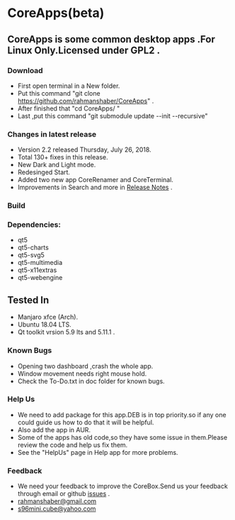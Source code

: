 # CoreApps(beta)

## CoreApps is some common desktop apps .For Linux Only.Licensed under GPL2 .


### Download
* First open terminal in a New folder.
* Put this command "git clone https://github.com/rahmanshaber/CoreApps" .
* After finished that "cd CoreApps/ "
* Last ,put this command "git submodule update --init --recursive"

### Changes in latest release
* Version 2.2 released Thursday, July 26, 2018.
* Total 130+ fixes in this release.
* New Dark and Light mode.
* Redesinged Start.
* Added two new app CoreRenamer and CoreTerminal.
* Improvements in Search and more in [Release Notes](https://github.com/rahmanshaber/corebox/blob/master/docs/ReleaseNotes "Title") .

### Build


### Dependencies:
* qt5
* qt5-charts
* qt5-svg5
* qt5-multimedia
* qt5-x11extras
* qt5-webengine

## Tested In
* Manjaro xfce (Arch).
* Ubuntu 18.04 LTS.
* Qt toolkit vrsion 5.9 lts and 5.11.1 .

### Known Bugs
* Opening two dashboard ,crash the whole app.
* Window movement needs right mouse hold.
* Check the To-Do.txt in doc folder for known bugs.

### Help Us
* We need to add package for this app.DEB is in top priority.so if any one could guide us how to do that it will be helpful.
* Also add the app in AUR.
* Some of the apps has old code,so they have some issue in them.Please review the code and help us fix them.
* See the "HelpUs" page in Help app for more problems.

### Feedback
* We need your feedback to improve the CoreBox.Send us your feedback through email or github [issues](https://github.com/rahmanshaber/corebox/issues "Title") .
* rahmanshaber@gmail.com
* s96mini.cube@yahoo.com
